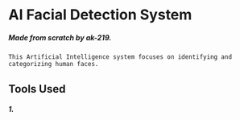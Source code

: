 # AI Facial Detection System
##### Made from scratch by ak-219.

```
This Artificial Intelligence system focuses on identifying and categorizing human faces.
```

## Tools Used
##### 1. 
